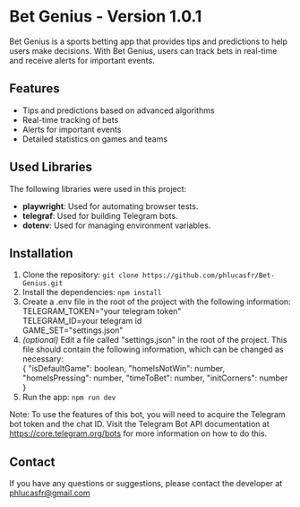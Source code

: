 # Bet Genius - Version 1.0.1

Bet Genius is a sports betting app that provides tips and predictions to help users make decisions. With Bet Genius, users can track bets in real-time and receive alerts for important events.

## Features
- Tips and predictions based on advanced algorithms
- Real-time tracking of bets
- Alerts for important events
- Detailed statistics on games and teams

## Used Libraries
The following libraries were used in this project:

- **playwright**: Used for automating browser tests.
- **telegraf**: Used for building Telegram bots.
- **dotenv**: Used for managing environment variables.

## Installation
1. Clone the repository: `git clone https://github.com/phlucasfr/Bet-Genius.git`
2. Install the dependencies: `npm install`
3. Create a .env file in the root of the project with the following information:<br>
TELEGRAM_TOKEN="your telegram token"<br>
TELEGRAM_ID=your telegram id<br>
GAME_SET="settings.json"
4. *(optional)* Edit a file called "settings.json" in the root of the project. This file should contain the following information, which can be changed as necessary:<br>{
"isDefaultGame": boolean,
"homeIsNotWin": number,
"homeIsPressing": number,
"timeToBet": number,
"initCorners": number
}
6. Run the app: `npm run dev`

Note:
To use the features of this bot, you will need to acquire the Telegram bot token and the chat ID. Visit the Telegram Bot API documentation at https://core.telegram.org/bots for more information on how to do this.

## Contact

If you have any questions or suggestions, please contact the developer at phlucasfr@gmail.com
